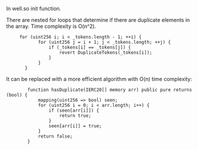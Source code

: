 In well.so init function.

There are nested for loops that determine if there are duplicate elements in the array.
Time complexity is O(n^2).
```solidity
     for (uint256 i; i < _tokens.length - 1; ++i) {
            for (uint256 j = i + 1; j < _tokens.length; ++j) {
                if (_tokens[i] == _tokens[j]) {
                    revert DuplicateTokens(_tokens[i]);
                }
            }
       }
```

It can be replaced with a more efficient algorithm with O(n) time complexity:

```solidity
        function hasDuplicate(IERC20[] memory arr) public pure returns (bool) {
            mapping(uint256 => bool) seen;
            for (uint256 i = 0; i < arr.length; i++) {
                if (seen[arr[i]]) {
                    return true;
                }
                seen[arr[i]] = true;
            }
            return false;
        }
```
